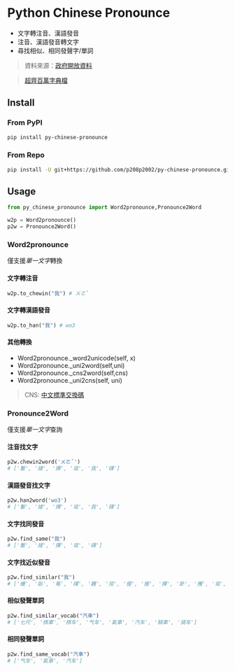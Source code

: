 # Python Chinese Pronounce
- 文字轉注音、漢語發音
- 注音、漢語發音轉文字
- 尋找相似、相同發聲字/單詞

> 資料來源：[政府開放資料](https://data.gov.tw/dataset/5961)

> [超齊百萬字典檔](https://github.com/samejack/sc-dictionary)

## Install
### From PyPI
```sh
pip install py-chinese-pronounce
```
### From Repo
```sh
pip install -U git+https://github.com/p208p2002/py-chinese-pronounce.git
```
## Usage
```python
from py_chinese_pronounce import Word2pronounce,Pronounce2Word

w2p = Word2pronounce()
p2w = Pronounce2Word()
```
### Word2pronounce
僅支援*單一文字*轉換
#### 文字轉注音
```python
w2p.to_chewin("我") # ㄨㄛˇ
```
#### 文字轉漢語發音
```python
w2p.to_han("我") # wo3
```

#### 其他轉換
- Word2pronounce._word2unicode(self, x)
- Word2pronounce._uni2word(self,uni)
- Word2pronounce._cns2word(self,cns)
- Word2pronounce._uni2cns(self, uni)
> CNS: [中文標準交換碼](https://www.cns11643.gov.tw/index.jsp)

### Pronounce2Word
僅支援*單一文字*查詢

#### 注音找文字 
```python
p2w.chewin2word('ㄨㄛˇ') 
# ['䰀', '婑', '捰', '㦱', '我', '䂺']
```

#### 漢語發音找文字
```python
p2w.han2word('wo3')
# ['䰀', '婑', '捰', '㦱', '我', '䂺']
```

#### 文字找同發音
```python
p2w.find_same("我")
# ['䰀', '婑', '捰', '㦱', '䂺']
```

#### 文字找近似發音
```python
p2w.find_similar("我")
# ['蠖', '臥', '䇶', '䂺', '䪝', '捾', '偓', '握', '捰', '卧', '雘', '㦱', '濣', '䠎', '楃', '沃', '渥', '䁊', '涴', '幄', '龌', '㓇', '矱', '斡', '㠛', '肟', '齷', '仴', '䰀', '婑', '喔', '腛', '䀑']
```

#### 相似發聲單詞
```python
p2w.find_similar_vocab("汽車")
# ['七尺', '棋車', '棋车', '气车', '氣車', '汽车', '騎車', '骑车']
```

#### 相同發聲單詞
```python
p2w.find_same_vocab("汽車")
# ['气车', '氣車', '汽车']
```